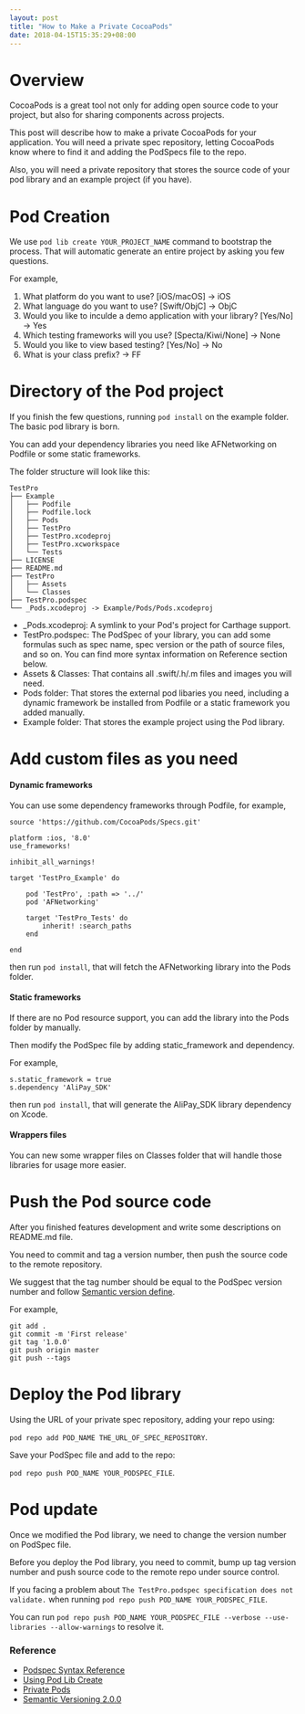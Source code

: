 ```yaml
---
layout: post
title: "How to Make a Private CocoaPods"
date: 2018-04-15T15:35:29+08:00
---
```


# Overview #

CocoaPods is a great tool not only for adding open source code to your project, but also for sharing components across projects.

This post will describe how to make a private CocoaPods for your application.
You will need a private spec repository, letting CocoaPods know where to find it and adding the PodSpecs file to the repo.

Also, you will need a private repository that stores the source code of your pod library and an example project (if you have).

# Pod Creation #

We use `pod lib create YOUR_PROJECT_NAME` command to bootstrap the process.
That will automatic generate an entire project by asking you few questions.

For example,

1. What platform do you want to use? [iOS/macOS] -> iOS
2. What language do you want to use? [Swift/ObjC] -> ObjC
3. Would you like to inculde a demo application with your library? [Yes/No] -> Yes
4. Which testing frameworks will you use? [Specta/Kiwi/None] -> None
5. Would you like to view based testing? [Yes/No] -> No
6. What is your class prefix? -> FF

# Directory of the Pod project #

If you finish the few questions, running `pod install` on the example folder.
The basic pod library is born.

You can add your dependency libraries you need like AFNetworking on Podfile or some static frameworks.

The folder structure will look like this:

	TestPro 
	├── Example 
	│   ├── Podfile 
	│   ├── Podfile.lock 
	│   ├── Pods 
	│   ├── TestPro 
	│   ├── TestPro.xcodeproj 
	│   ├── TestPro.xcworkspace 
	│   └── Tests 
	├── LICENSE 
	├── README.md 
	├── TestPro 
	│   ├── Assets 
	│   └── Classes 
	├── TestPro.podspec 
	└── _Pods.xcodeproj -> Example/Pods/Pods.xcodeproj
	
* _Pods.xcodeproj: A symlink to your Pod's project for Carthage support.
* TestPro.podspec: The PodSpec of your library, you can add some formulas such as spec name, spec version or the path of source files, and so on. You can find more syntax information on Reference section below.
* Assets & Classes: That contains all .swift/.h/.m files and images you will need.
* Pods folder: That stores the external pod libaries you need, including a dynamic framework be installed from Podfile or a static framework you added manually.
* Example folder: That stores the example project using the Pod library.

# Add custom files as you need #


#### Dynamic frameworks ####

You can use some dependency frameworks through Podfile,
for example,

	source 'https://github.com/CocoaPods/Specs.git' 
	
	platform :ios, '8.0' 
	use_frameworks! 
	
	inhibit_all_warnings! 
	
	target 'TestPro_Example' do 
	
		pod 'TestPro', :path => '../' 
		pod 'AFNetworking' 
		
		target 'TestPro_Tests' do 
			inherit! :search_paths 
		end 
		
	end

then run `pod install`, that will fetch the AFNetworking library into the Pods folder.

#### Static frameworks ####

If there are no Pod resource support, you can add the library into the Pods folder by manually.

Then modify the PodSpec file by adding static_framework and dependency.

For example,

	s.static_framework = true 
	s.dependency 'AliPay_SDK'
	
then run `pod install`, that will generate the AliPay_SDK library dependency on Xcode.

#### Wrappers files ####

You can new some wrapper files on Classes folder that will handle those libraries for usage more easier.


# Push the Pod source code #

After you finished features development and write some descriptions on README.md file.

You need to commit and tag a version number, then push the source code to the remote repository.

We suggest that the tag number should be equal to the PodSpec version number and follow [Semantic version define](https://semver.org/).

For example,

	git add . 
	git commit -m 'First release' 
	git tag '1.0.0' 
	git push origin master 
	git push --tags

# Deploy the Pod library #

Using the URL of your private spec repository, adding your repo using:

`pod repo add POD_NAME THE_URL_OF_SPEC_REPOSITORY`.

Save your PodSpec file and add to the repo:

`pod repo push POD_NAME YOUR_PODSPEC_FILE`.

# Pod update #

Once we modified the Pod library, we need to change the version number on PodSpec file.

Before you deploy the Pod library, you need to commit, bump up tag version number and push source code to the remote repo under source control.

If you facing a problem about `The TestPro.podspec specification does not validate.` when running `pod repo push POD_NAME YOUR_PODSPEC_FILE`.

You can run `pod repo push POD_NAME YOUR_PODSPEC_FILE --verbose --use-libraries --allow-warnings` to resolve it.

### Reference ###

* [Podspec Syntax Reference](https://guides.cocoapods.org/syntax/podspec.html#specification)
* [Using Pod Lib Create](https://guides.cocoapods.org/making/using-pod-lib-create)
* [Private Pods](https://guides.cocoapods.org/making/private-cocoapods)
* [Semantic Versioning 2.0.0](https://semver.org/)
